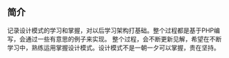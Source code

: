 ## 简介
记录设计模式的学习和掌握，对以后学习架构打基础。整个过程都是基于PHP编写，会通过一些有意思的例子来实现。
整个过程，会不断更新见解，希望在不断学习中，熟练运用掌握设计模式。设计模式不是一朝一夕可以掌握，贵在坚持。

